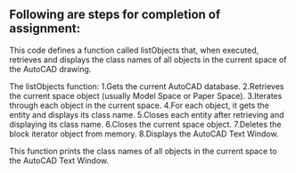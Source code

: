 ## Following are steps for completion of assignment:
This code defines a function called listObjects that, when executed,
retrieves and displays the class names of all objects in the current space of the AutoCAD drawing.

The listObjects function:
1.Gets the current AutoCAD database.
2.Retrieves the current space object (usually Model Space or Paper Space).
3.Iterates through each object in the current space.
4.For each object, it gets the entity and displays its class name.
5.Closes each entity after retrieving and displaying its class name.
6.Closes the current space object.
7.Deletes the block iterator object from memory.
8.Displays the AutoCAD Text Window.

This function prints the class names of all objects in the current space to the AutoCAD Text Window.
